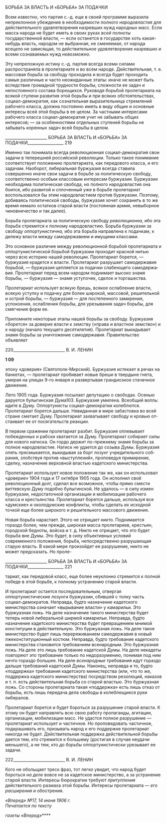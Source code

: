 БОРЬБА ЗА ВЛАСТЬ И «БОРЬБА» ЗА ПОДАЧКИ

Всем известно, что партия с.-д. еще в своей программе выразила непреклонное убе­ждение в необходимости _полного народовластия_ для действительного удовлетворения назревших нужд народных масс. Если масса народа не будет иметь в своих руках _всей_ _полноты_ государственной власти, — если останется в государстве хоть какая-нибудь власть, народом не выбранная, не сменяемая, от народа всецело не зависящая, то дейст­вительное удовлетворение назревших и всеми сознаваемых нужд _невозможно._

Эту непреложную истину с.-д. партия всегда всеми силами распространяла в проле­тариате и во всем народе. Действительная, т. е. массовая борьба за свободу проходила и всегда будет проходить самые различные и часто неожиданные этапы: иначе не может быть вследствие громадной трудности борьбы, сложности ее задач и непостоянного со­става борющихся. Руководя борьбой пролетариата на всякой ступени развития этой борьбы и при всяких обстоятельствах, социал-демократия, как сознательная вырази­тельница стремлений рабочего класса, должна постоянно иметь в виду общие и основ­ные интересы всей этой борьбы в ее целом. За частными интересами рабочего класса социал-демократия учит не забывать общих интересов; — за особенностями отдельных ступеней борьбы не забывать коренных задач всей борьбы в целом.

  

_____________________ БОРЬБА ЗА ВЛАСТЬ И «БОРЬБА» ЗА ПОДАЧКИ__________________ 219

Именно так понимала всегда революционная социал-демократия свои задачи в тепе­решней российской революции. Только такое понимание соответствует положению пролетариата, как передового класса, и его задачам. Наоборот, либеральная буржуазия всегда ставила совершенно иначе свои задачи в борьбе за политическую свободу, соот­ветственно особым классовым интересам буржуазии. Буржуазии необходима полити­ческая свобода, но полного народовластия она боится, ибо развитой и сплоченный уже в борьбе пролетариат воспользовался бы этим народовластием против буржуазии. По­этому, добиваясь политической свободы, буржуазия хочет сохранить в то же время не­мало остатков старой власти (постоянная армия, невыборное чиновничество и так да­лее).

Борьба пролетариата за политическую свободу _революционна,_ ибо эта борьба стре­мится к полному народовластию. Борьба буржуазии за свободу _оппортунистична,_ ибо эта борьба направлена к подачкам, к дележу власти между самодержавием и имущими классами.

Это основное различие между революционной борьбой пролетариата и оппортуни­стической борьбой буржуазии проходит красной нитью через всю историю нашей ре­волюции. Пролетариат борется, — буржуазия крадется к власти. Пролетариат разруша­ет самодержавие борьбой, — буржуазия цепляется за подачки слабеющего самодержа­вия. Пролетариат перед всем народом поднимает высоко знамя борьбы, — буржуазия — знамя уступочек, сделок и торгашества.

Пролетариат использует всякую брешь, всякое ослабление власти, всякую уступку и подачку для более широкой, массовой, решительной и острой борьбы, — буржуазия — для постепенного замирения, успокоения, ослабления борьбы, для урезывания задач борьбы, для смягчения форм ее.

Припомните некоторые этапы нашей борьбы за свободу. Буржуазия «борется» за до­верие власти к земству («права и властное земство») и к народу (начало текущего деся­тилетия). Пролетариат выкидывает знамя борьбы за уничтожение самодержавия. Пра­вительство объявляет

  

220__________________________ В. И. ЛЕНИН

**1 09**

эпоху «доверия» (Святополк-Мирский). Буржуазия истекает в речах на банкетах, — пролетариат пробивает новые бреши в твердыне гнета, умирая на улицах 9-го января и развертывая грандиозное стачечное движение.

Лето 1905 года. Буржуазия посылает депутацию о свободах. Осенью даруется булы­гинская Дума103. Буржуазия умилена. Всеобщий вопль: идите в Думу. Оппортунисты социал-демократии колеблются. Пролетариат борется дальше. Невиданная в мире за­бастовка во всей стране сметает Думу. Пролетариат захватывает свободу и кровью от­стаивает ее от посягательств реакции.

В первом сражении пролетариат разбит. Буржуазия оплевывает побежденных и раб­ски хватается за Думу. Пролетариат собирает силы для нового натиска. Он гордо дер­жит по-прежнему знамя борьбы за полное народовластие. Натиск не удается до созыва Думы. Буржуазия опять пресмыкается, выкидывая за борт лозунг учредительного соб­рания, злобствуя против «выступлений», проповедуя примирение, сделку, назначение верховной властью кадетского министерства.

Пролетариат использует новое положение так же, как он использовал «доверие» 1904 года и 17 октября 1905 года. Он исполнил свой революционный долг, сделал все возможное, чтобы прямо смести виттевскую Думу подобно булыгинской. Не удалось — в силу измен буржуазии, недостаточной организации и мобилизации рабочего класса и крестьянства. Пролетариат борется дальше, _используя_ все «думские» и околодумские конфликты, чтобы сделать их исходной точкой еще более широкого и решительного массового движения.

Новая борьба нарастает. Этого не отрицает никто. Поднимается гораздо более, чем прежде, широкая масса пролетариев, крестьян, городской бедноты, войска и т. д. Никто не отрицает, что это будет борьба вне Думы. Это будет, в силу объективных условий современного положения, борьба, непосредственно разрушающая старую власть. В ка­кой мере произойдет ее разрушение, никто не может предсказать. Но проле-

  

_____________________ БОРЬБА ЗА ВЛАСТЬ И «БОРЬБА» ЗА ПОДАЧКИ__________________ 221

тариат, как передовой класс, еще более неуклонно стремится к полной победе в этой борьбе, к полному устранению старой власти.

И пролетариат остается последовательным, отвергая оппортунистические лозунги буржуазии, сбившей с толку часть социал-демократов. Неправда, будто назначение ка­детского министерства означает «вырывание власти» у камарильи. Это буржуазная ложь. На деле назначение такого министерства будет теперь новой либеральной шир­мой камарильи. Неправда, будто назначение кадетского министерства будет превраще­нием мнимой конституции в действительную. Это буржуазная ложь. На деле такое ми­нистерство будет лишь переряживанием самодержавия в новый лжеконституционный костюм. Неправда, будто требование кадетского министерства становится требованием всенародным. Это буржуазная ложь. На деле это лишь требование кадетской Думы. На деле некадеты повторяют это требование только по недоразумению, понимая под ним нечто гораздо большее. На деле _всенародные_ требования идут гораздо дальше требова­ний кадетской Думы. Наконец, неправда и то, будто «поддержка» требования кадетско­го министерства (или, что то же, поддержка кадетского министерства) посредством ре­золюций, наказов и т. п. есть действительная борьба со старой властью. Это буржуазная ложь. Со стороны пролетариата такая «поддержка» есть лишь отказ от борьбы, есть лишь передача дела свободы в колеблющиеся руки либералов.

Пролетариат борется и будет бороться за разрушение старой власти. К этому он бу­дет направлять всю свою работу пропаганды, агитации, организации, мобилизации масс. Не удастся полное разрушение — пролетариат использует и частичное. Но про­поведовать частичное, подкрашивать его, призывать народ к его поддержке пролетари­ат никогда не будет. Действительная поддержка действительной борьбы дается тем, кто стремится к большему (достигая в случае неудачи меньшего), а не тем, кто _до борьбы_ оппортунистически урезывает ее задачи.

  

222__________________________ В. И. ЛЕНИН

Кого не обольщает треск фраз, тот легко увидит, что народ будет бороться _на деле_ вовсе не за кадетское министерство, а за устранение старой власти. Интересы бюрокра­тии требуют _притупления_ действительного размаха этой борьбы. Интересы пролета­риата — _его расширения_ и обострения.

_«Вперед» №17, 14 июня 1906 г.                                                              Печатается по тексту_

_газеты «Вперед»_****